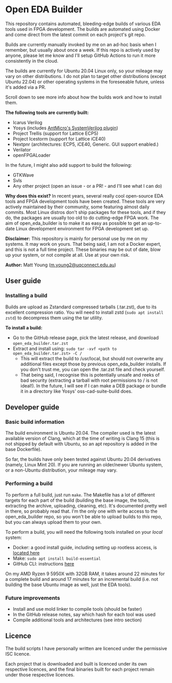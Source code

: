 # Open EDA Builder
This repository contains automated, bleeding-edge builds of various EDA tools used in FPGA development. 
The builds are automated using Docker and come direct from the latest commit on each project's git repo.

Builds are currently manually invoked by me on an ad-hoc basis when I remember, but usually about once a week.
If this repo is actively used by anyone, please let me know and I'll setup GitHub Actions to run it more consistently
in the cloud.

The builds are currently for Ubuntu 20.04 Linux only, so your mileage may vary on other distributions. I do
not plan to target other distributions (except Ubuntu 22.04) or other operating systems in the foreseeable
future, unless it's added via a PR. 

Scroll down to see more info about how the builds work and how to install them.

**The following tools are currently built:**

- Icarus Verilog
- Yosys (includes [AntMicro's SystemVerilog plugin](https://github.com/antmicro/yosys-systemverilog))
- Project Trellis (support for Lattice ECP5)
- Project Icestorm (support for Lattice iCE40)
- Nextpnr (architectures: ECP5, iCE40, Generic. GUI support enabled.)
- Verilator
- openFPGALoader

In the future, I might also add support to build the following:

- GTKWave
- Svls
- Any other project (open an issue - or a PR! - and I'll see what I can do)

**Why does this exist?** In recent years, several really cool open-source EDA tools and FPGA development tools
have been created. These tools are very actively maintained by their community, some featuring almost daily
commits. Most Linux distros don't ship packages for these tools, and if they do, the packages are usually too 
old to do cutting-edge FPGA work. The aim of open_eda_builder is to make it as easy as possible to get an up-to-date
Linux development environment for FPGA development set up.

**Disclaimer:** This repository is mainly for personal use by me on my systems. It may work on yours. That being said, 
I am not a Docker expert, and this is not a full time project. These binaries may be out of date, blow
up your system, or not compile at all. Use at your own risk.

**Author:** Matt Young (m.young2@uqconnect.edu.au)

## User guide
### Installing a build
Builds are upload as Zstandard compressed tarballs (.tar.zst), due to its excellent compression ratio.
You will need to install zstd (`sudo apt install zstd`) to decompress them using the tar utility.

**To install a build:**
- Go to the GitHub release page, pick the latest release, and download `open_eda_builder.tar.zst`
- Extract and install using: `sudo tar -xvf <path to open_eda_builder.tar.zst> -C /`
    - This will extract the build to /usr/local, but should not overwrite any additional files except those by previous
    open_eda_builder installs. If you don't trust me, you can open the .tar.zst file and check yourself.
    - That being said, I recognise this is potentially unsafe and reeks of bad security (extracting a tarball with
    root permissions to / is not ideal!). In the future, I will see if I can make a DEB package or bundle it in a
    directory like Yosys' oss-cad-suite-build does.

## Developer guide
### Basic build information
The build environment is Ubuntu 20.04. The compiler used is the latest available version of Clang, which at
the time of writing is Clang 15 (this is not shipped by default with Ubuntu, so an apt repository is added in the
base Dockerfile).

So far, the builds have only been tested against Ubuntu 20.04 derivatives (namely, Linux Mint 20). If you are
running an older/newer Ubuntu system, or a non-Ubuntu distribution, your mileage may vary.

### Performing a build
To perform a full build, just run `make`. The Makefile has a lot of different targets for each part of the build 
(building the base image, the tools, extracting the archive, uploading, cleaning, etc). It's documented pretty
well in there, so probably read that. I'm the only one with write access to the open_eda_builder repo, so you
won't be able to upload builds to _this_ repo, but you can always upload them to your own.

To perform a build, you will need the following tools installed on your _local_ system:

- Docker: a good install guide, including setting up rootless access, is [located here](https://www.digitalocean.com/community/tutorials/how-to-install-and-use-docker-on-ubuntu-20-04)
- Make: `sudo apt install build-essential`
- GitHub CLI: instructions [here](https://github.com/cli/cli/blob/trunk/docs/install_linux.md)

On my AMD Ryzen 9 5950X with 32GB RAM, it takes around 22 minutes for a complete build and around 17 minutes for
an incremental build (i.e. not building the base Ubuntu image as well, just the EDA tools).

### Future improvements
- Install and use mold linker to compile tools (should be faster)
- In the GitHub release notes, say which hash for each tool was used
- Compile additional tools and architectures (see intro section)

## Licence
The build scripts I have personally written are licenced under the permissive ISC licence.

Each project that is downloaded and built is licenced under its own respective licences, and the final binaries
built for each project remain under those respective licences.
